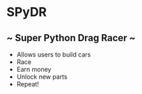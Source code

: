 # SPyDR
## ~ Super Python Drag Racer ~
* Allows users to build cars
* Race
* Earn money
* Unlock new parts
* Repeat!

